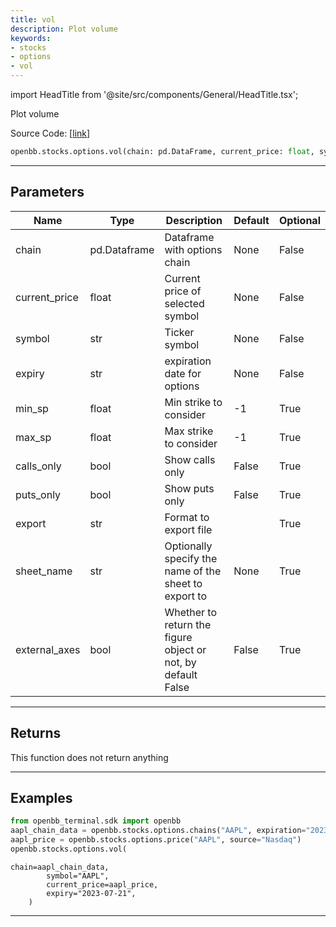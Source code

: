 ```yaml
---
title: vol
description: Plot volume
keywords:
- stocks
- options
- vol
---
```


import HeadTitle from '@site/src/components/General/HeadTitle.tsx';

<HeadTitle title="stocks.options.vol - Reference | OpenBB SDK Docs" />

Plot volume

Source Code: [[link](https://github.com/OpenBB-finance/OpenBBTerminal/tree/main/openbb_terminal/stocks/options/options_view.py#L92)]

```python wordwrap
openbb.stocks.options.vol(chain: pd.DataFrame, current_price: float, symbol: str, expiry: str, min_sp: float = -1, max_sp: float = -1, calls_only: bool = False, puts_only: bool = False, raw: bool = False, export: str = "", sheet_name: Optional[str] = None, external_axes: bool = False)
```

---

## Parameters

| Name | Type | Description | Default | Optional |
| ---- | ---- | ----------- | ------- | -------- |
| chain | pd.Dataframe | Dataframe with options chain | None | False |
| current_price | float | Current price of selected symbol | None | False |
| symbol | str | Ticker symbol | None | False |
| expiry | str | expiration date for options | None | False |
| min_sp | float | Min strike to consider | -1 | True |
| max_sp | float | Max strike to consider | -1 | True |
| calls_only | bool | Show calls only | False | True |
| puts_only | bool | Show puts only | False | True |
| export | str | Format to export file |  | True |
| sheet_name | str | Optionally specify the name of the sheet to export to | None | True |
| external_axes | bool | Whether to return the figure object or not, by default False | False | True |


---

## Returns

This function does not return anything

---

## Examples

```python
from openbb_terminal.sdk import openbb
aapl_chain_data = openbb.stocks.options.chains("AAPL", expiration="2023-07-21", source="Nasdaq")
aapl_price = openbb.stocks.options.price("AAPL", source="Nasdaq")
openbb.stocks.options.vol(
```

```
chain=aapl_chain_data,
        symbol="AAPL",
        current_price=aapl_price,
        expiry="2023-07-21",
    )
```
---

